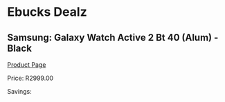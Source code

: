 
# Ebucks Dealz
## Samsung: Galaxy Watch Active 2 Bt 40 (Alum) - Black
[Product Page](https://www.ebucks.com/web/shop/productSelected.do?prodId=1225442185&catId=1233325270)

Price: R2999.00

Savings: 


	